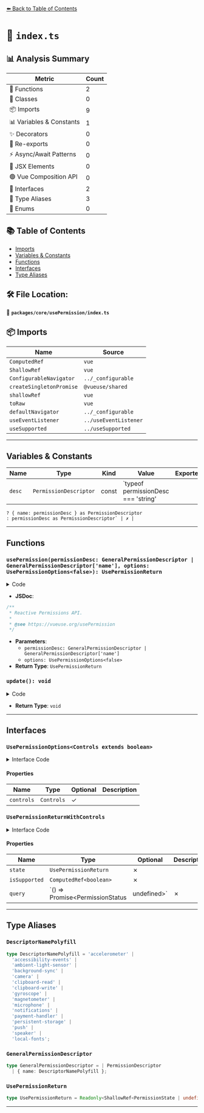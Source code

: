 [⬅️ Back to Table of Contents](../../../index.md)

# 📄 `index.ts`

## 📊 Analysis Summary

| Metric | Count |
|--------|-------|
| 🔧 Functions | 2 |
| 🧱 Classes | 0 |
| 📦 Imports | 9 |
| 📊 Variables & Constants | 1 |
| ✨ Decorators | 0 |
| 🔄 Re-exports | 0 |
| ⚡ Async/Await Patterns | 0 |
| 💠 JSX Elements | 0 |
| 🟢 Vue Composition API | 0 |
| 📐 Interfaces | 2 |
| 📑 Type Aliases | 3 |
| 🎯 Enums | 0 |

## 📚 Table of Contents

- [Imports](#imports)
- [Variables & Constants](#variables-constants)
- [Functions](#functions)
- [Interfaces](#interfaces)
- [Type Aliases](#type-aliases)

## 🛠️ File Location:
📂 **`packages/core/usePermission/index.ts`**

## 📦 Imports

| Name | Source |
|------|--------|
| `ComputedRef` | `vue` |
| `ShallowRef` | `vue` |
| `ConfigurableNavigator` | `../_configurable` |
| `createSingletonPromise` | `@vueuse/shared` |
| `shallowRef` | `vue` |
| `toRaw` | `vue` |
| `defaultNavigator` | `../_configurable` |
| `useEventListener` | `../useEventListener` |
| `useSupported` | `../useSupported` |


---

## Variables & Constants

| Name | Type | Kind | Value | Exported |
|------|------|------|-------|----------|
| `desc` | `PermissionDescriptor` | const | `typeof permissionDesc === 'string'
    ? { name: permissionDesc } as PermissionDescriptor
    : permissionDesc as PermissionDescriptor` | ✗ |


---

## Functions

### `usePermission(permissionDesc: GeneralPermissionDescriptor | GeneralPermissionDescriptor['name'], options: UsePermissionOptions<false>): UsePermissionReturn`

<details><summary>Code</summary>

```ts
export function usePermission(
  permissionDesc: GeneralPermissionDescriptor | GeneralPermissionDescriptor['name'],
  options?: UsePermissionOptions<false>
): UsePermissionReturn
```
</details>

- **JSDoc**:
```ts
/**
 * Reactive Permissions API.
 *
 * @see https://vueuse.org/usePermission
 */
```

- **Parameters**:
  - `permissionDesc: GeneralPermissionDescriptor | GeneralPermissionDescriptor['name']`
  - `options: UsePermissionOptions<false>`
- **Return Type**: `UsePermissionReturn`
### `update(): void`

<details><summary>Code</summary>

```ts
() => {
    state.value = permissionStatus.value?.state ?? 'prompt'
  }
```
</details>

- **Return Type**: `void`

---

## Interfaces

### `UsePermissionOptions<Controls extends boolean>`

<details><summary>Interface Code</summary>

```ts
export interface UsePermissionOptions<Controls extends boolean> extends ConfigurableNavigator {
  /**
   * Expose more controls
   *
   * @default false
   */
  controls?: Controls
}
```
</details>

#### Properties

| Name | Type | Optional | Description |
|------|------|----------|-------------|
| `controls` | `Controls` | ✓ |  |

### `UsePermissionReturnWithControls`

<details><summary>Interface Code</summary>

```ts
export interface UsePermissionReturnWithControls {
  state: UsePermissionReturn
  isSupported: ComputedRef<boolean>
  query: () => Promise<PermissionStatus | undefined>
}
```
</details>

#### Properties

| Name | Type | Optional | Description |
|------|------|----------|-------------|
| `state` | `UsePermissionReturn` | ✗ |  |
| `isSupported` | `ComputedRef<boolean>` | ✗ |  |
| `query` | `() => Promise<PermissionStatus | undefined>` | ✗ |  |


---

## Type Aliases

### `DescriptorNamePolyfill`

```ts
type DescriptorNamePolyfill = 'accelerometer' |
  'accessibility-events' |
  'ambient-light-sensor' |
  'background-sync' |
  'camera' |
  'clipboard-read' |
  'clipboard-write' |
  'gyroscope' |
  'magnetometer' |
  'microphone' |
  'notifications' |
  'payment-handler' |
  'persistent-storage' |
  'push' |
  'speaker' |
  'local-fonts';
```

### `GeneralPermissionDescriptor`

```ts
type GeneralPermissionDescriptor = | PermissionDescriptor
  | { name: DescriptorNamePolyfill };
```

### `UsePermissionReturn`

```ts
type UsePermissionReturn = Readonly<ShallowRef<PermissionState | undefined>>;
```


---